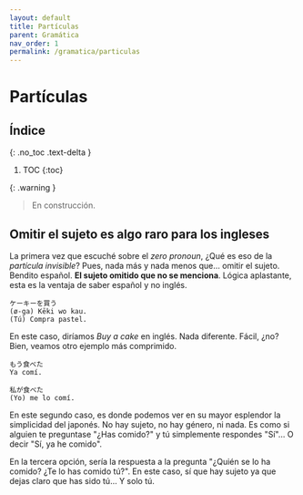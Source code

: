 ```yaml
---
layout: default
title: Partículas
parent: Gramática
nav_order: 1
permalink: /gramatica/particulas
---
```


# Partículas

## Índice
{: .no_toc .text-delta }

1. TOC
{:toc}

{: .warning }
> En construcción.

## Omitir el sujeto es algo raro para los ingleses

La primera vez que escuché sobre el *zero pronoun*, ¿Qué es eso de la *partícula invisible*? Pues, nada más y nada menos que… omitir el sujeto. Bendito español. **El sujeto omitido que no se menciona**. Lógica aplastante, esta es la ventaja de saber español y no inglés.

```
ケーキーを買う
(ø-ga) Kēki wo kau.
(Tú) Compra pastel.
```

En este caso, diríamos *Buy a cake* en inglés. Nada diferente. Fácil, ¿no? Bien, veamos otro ejemplo más comprimido.

```
もう食べた
Ya comí.

私が食べた
(Yo) me lo comí.
```

En este segundo caso, es donde podemos ver en su mayor esplendor la simplicidad del japonés. No hay sujeto, no hay género, ni nada. Es como si alguien te preguntase "¿Has comido?" y tú simplemente respondes "Sí"… O decir "Sí, ya he comido".

En la tercera opción, sería la respuesta a la pregunta "¿Quién se lo ha comido? ¿Te lo has comido tú?". En este caso, sí que hay sujeto ya que dejas claro que has sido tú… Y solo tú.